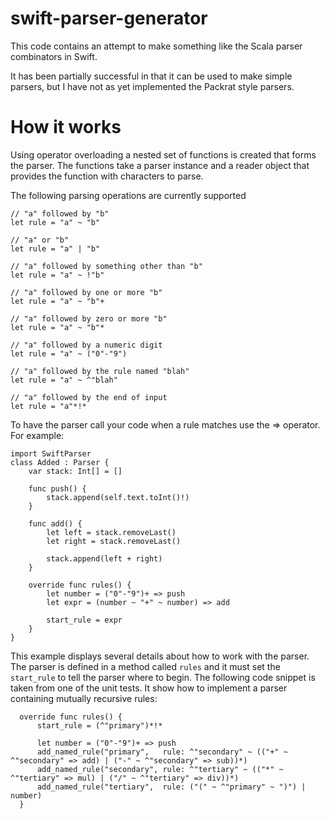 swift-parser-generator
======================

This code contains an attempt to make something like the Scala parser combinators in Swift.

It has been partially successful in that it can be used to make simple parsers, but I have not as yet implemented the Packrat style parsers.

How it works
============

Using operator overloading a nested set of functions is created that forms the parser.
The functions take a parser instance and a reader object that provides the function with characters to parse.

The following parsing operations are currently supported

    // "a" followed by "b"
    let rule = "a" ~ "b"

    // "a" or "b"
    let rule = "a" | "b"

    // "a" followed by something other than "b"
    let rule = "a" ~ !"b"

    // "a" followed by one or more "b"
    let rule = "a" ~ "b"+

    // "a" followed by zero or more "b"
    let rule = "a" ~ "b"*

    // "a" followed by a numeric digit
    let rule = "a" ~ ("0"-"9")

    // "a" followed by the rule named "blah"
    let rule = "a" ~ ^"blah"

    // "a" followed by the end of input
    let rule = "a"*!*

To have the parser call your code when a rule matches use the => operator.  For example:

    import SwiftParser
    class Added : Parser {
        var stack: Int[] = []
        
        func push() {
            stack.append(self.text.toInt()!)
        }
        
        func add() {
            let left = stack.removeLast()
            let right = stack.removeLast()
            
            stack.append(left + right)
        }
        
        override func rules() {
            let number = ("0"-"9")+ => push
            let expr = (number ~ "+" ~ number) => add
            
            start_rule = expr
        }
    }

This example displays several details about how to work with the parser.  The parser is defined in a method called `rules` and it must set the `start_rule` to tell the parser where to begin.
The following code snippet is taken from one of the unit tests.  It show how to implement a parser containing  mutually recursive rules:

      override func rules() {
          start_rule = (^"primary")*!*
            
          let number = ("0"-"9")+ => push
          add_named_rule("primary",   rule: ^"secondary" ~ (("+" ~ ^"secondary" => add) | ("-" ~ ^"secondary" => sub))*)
          add_named_rule("secondary", rule: ^"tertiary" ~ (("*" ~ ^"tertiary" => mul) | ("/" ~ ^"tertiary" => div))*)
          add_named_rule("tertiary",  rule: ("(" ~ ^"primary" ~ ")") | number)
      }


